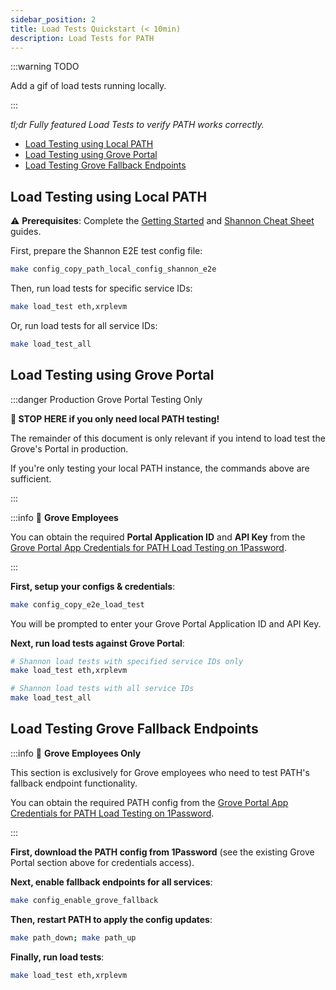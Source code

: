 ```yaml
---
sidebar_position: 2
title: Load Tests Quickstart (< 10min)
description: Load Tests for PATH
---
```


:::warning TODO

Add a gif of load tests running locally.

:::

_tl;dr Fully featured Load Tests to verify PATH works correctly._

- [Load Testing using Local PATH](#load-testing-using-local-path)
- [Load Testing using Grove Portal](#load-testing-using-grove-portal)
- [Load Testing Grove Fallback Endpoints](#load-testing-grove-fallback-endpoints)

## Load Testing using Local PATH

⚠️ **Prerequisites**: Complete the [Getting Started](../path/1_getting_started.md) and [Shannon Cheat Sheet](../path/2_cheatsheet_shannon.md) guides.

First, prepare the Shannon E2E test config file:

```bash
make config_copy_path_local_config_shannon_e2e
```

Then, run load tests for specific service IDs:

```bash
make load_test eth,xrplevm
```

Or, run load tests for all service IDs:

```bash
make load_test_all
```

## Load Testing using Grove Portal

:::danger Production Grove Portal Testing Only

**🛑 STOP HERE if you only need local PATH testing!**

The remainder of this document is only relevant if you intend to load test the Grove's Portal in production.

If you're only testing your local PATH instance, the commands above are sufficient.

:::

:::info 🌿 **Grove Employees**

You can obtain the required **Portal Application ID** and **API Key** from the [Grove Portal App Credentials for PATH Load Testing on 1Password](https://start.1password.com/open/i?a=4PU7ZENUCRCRTNSQWQ7PWCV2RM&v=kudw25ob4zcynmzmv2gv4qpkuq&i=iznzvqegxbl4y73d5lppm4y6r4&h=buildwithgrove.1password.com).

:::

**First, setup your configs & credentials**:

```bash
make config_copy_e2e_load_test
```

You will be prompted to enter your Grove Portal Application ID and API Key.

**Next, run load tests against Grove Portal**:

```bash
# Shannon load tests with specified service IDs only
make load_test eth,xrplevm

# Shannon load tests with all service IDs
make load_test_all
```

## Load Testing Grove Fallback Endpoints

:::info 🌿 **Grove Employees Only**

This section is exclusively for Grove employees who need to test PATH's fallback endpoint functionality.

You can obtain the required PATH config from the [Grove Portal App Credentials for PATH Load Testing on 1Password](https://start.1password.com/open/i?a=4PU7ZENUCRCRTNSQWQ7PWCV2RM&v=kudw25ob4zcynmzmv2gv4qpkuq&i=iznzvqegxbl4y73d5lppm4y6r4&h=buildwithgrove.1password.com).

:::

**First, download the PATH config from 1Password** (see the existing Grove Portal section above for credentials access).

**Next, enable fallback endpoints for all services**:

```bash
make config_enable_grove_fallback
```

**Then, restart PATH to apply the config updates**:

```bash
make path_down; make path_up
```

**Finally, run load tests**:

```bash
make load_test eth,xrplevm
```
